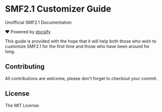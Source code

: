 # SMF2.1 Customizer Guide
Unofficial SMF2.1 Documentation

:heart: Powered by [docsify](https://docsify.js.org/)


This guide is provided with the hope that it will help both those who wish to customize SMF2.1 for the first time and those who have been around for long.

## Contributing
All contributions are welcome, please don't forget to checkout your commit.

## License
The MIT License.
